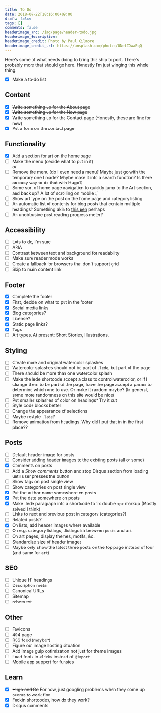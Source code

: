 ```yaml
---
title: To Do
date: 2018-06-22T18:16:00+09:00
draft: false
tags: []
comments: false
headerimage_src: /img/page/header-todo.jpg
headerimage_description:
headerimage_credit: Photo by Paul Gilmore
headerimage_credit_url: https://unsplash.com/photos/0NetIOwaEqQ
---
```


Here's some of what needs doing to bring this ship to port. There's probably more that should go here. Honestly I'm just winging this whole thing.

<!--more-->

- [x] Make a to-do list

## Content

- [x] ~~Write something up for the About page~~
- [x] ~~Write something up for the Now page~~
- [x] ~~Write something up for the Contact page~~ (Honestly, these are fine for now)
- [x] Put a form on the contact page

## Functionality

- [x] Add a section for art on the home page
- [ ] Make the menu (decide what to put in it)  
       _or_
- [ ] Remove the menu (do I even need a menu? Maybe just go with the temporary one I made? Maybe make it into a search function? Is there an easy way to do that with Hugo?)
- [ ] Some sort of home page navigation to quickly jump to the Art section, and back up? A lot of scrolling on mobile :/
- [ ] Show art type on the post on the home page and category listing
- [ ] An automatic list of contents for blog posts that contain multiple headings? Something akin to [this pen](https://codepen.io/von_designs/pen/jXQqaR) perhaps
- [ ] An unobtrusive post reading progress meter?

## Accessibility

- [ ] Lots to do, I'm sure
- [ ] ARIA
- [ ] Contrast between text and background for readability
- [ ] Make sure reader mode works
- [ ] Create a fallback for browsers that don't support grid
- [ ] Skip to main content link

## Footer

- [x] Complete the footer
- [x] First, decide on what to put in the footer
- [x] Social media links
- [x] Blog categories?
- [x] License?
- [x] Static page links?
- [x] Tags
- [ ] Art types. At present: Short Stories, Illustrations.

## Styling

- [ ] Create more and original watercolor splashes
- [ ] Watercolor splashes should not be part of `.lede`, but part of the page
- [ ] There should be more than one watercolor splash
- [ ] Make the lede shortcode accept a class to control watercolor, or if I change them to be part of the page, have the page accept a param to determine which one to use. Or make it random maybe? (In general, some more randomness on this site would be nice)
- [ ] Put smaller splashes of color on headings? Try it out
- [ ] Style code blocks better
- [ ] Change the appearance of selections
- [ ] Maybe restyle `.lede`?
- [ ] Remove animation from headings. Why did I put that in in the first place??

## Posts

- [ ] Default header image for posts
- [ ] Consider adding header images to the existing posts (all or some)
- [x] Comments on posts
- [ ] Add a _Show comments_ button and stop Disqus section from loading until user presses the button
- [ ] Show tags on post single view
- [ ] Show categories on post single view
- [x] Put the author name somewhere on posts
- [x] Put the date somewhere on posts
- [x] Make .lede paragraph into a shortcode to fix double `<p>` markup (Mostly solved I think)
- [ ] Links to next and previous post in category (categories?)
- [ ] Related posts?
- [x] On lists, add header images where available
- [ ] On e.g. category listings, distinguish between `posts` and `art`
- [ ] On art pages, display themes, motifs, &c.
- [ ] Standardize size of header images
- [ ] Maybe only show the latest three posts on the top page instead of four (and same for `art`)

## SEO

- [ ] Unique H1 headings
- [ ] Description meta
- [ ] Canonical URLs
- [ ] Sitemap
- [ ] robots.txt

## Other

- [ ] Favicons
- [ ] 404 page
- [ ] RSS feed (maybe?)
- [ ] Figure out image hosting situation.
- [ ] Add image gulp optimization not just for theme images
- [ ] Load fonts in `<link>` instead of `@import`
- [ ] Mobile app support for funsies

## Learn

- [x] ~~Hugo and Go~~ For now, just googling problems when they come up seems to work fine
- [x] Fuckin shortcodes, how do they work?
- [x] Disqus comments
